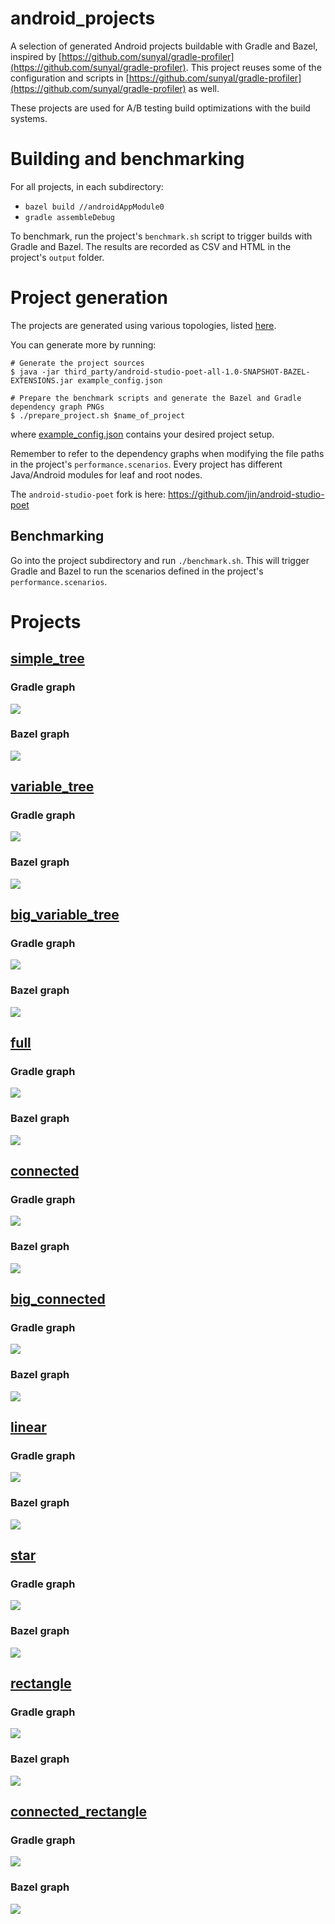 # android_projects

A selection of generated Android projects buildable with Gradle and Bazel,
inspired by
[https://github.com/sunyal/gradle-profiler](https://github.com/sunyal/gradle-profiler).
This project reuses some of the configuration and scripts in
[https://github.com/sunyal/gradle-profiler](https://github.com/sunyal/gradle-profiler)
as well.

These projects are used for A/B testing build optimizations with the build systems.

# Building and benchmarking

For all projects, in each subdirectory:

- `bazel build //androidAppModule0`
- `gradle assembleDebug`

To benchmark, run the project's `benchmark.sh` script to trigger builds with
Gradle and Bazel. The results are recorded as CSV and HTML in the project's
`output` folder.

# Project generation

The projects are generated using various topologies, listed
[here](https://github.com/android/android-studio-poet/commit/d7a97aa679438aedac7229b50f72d9526552b8b7).

You can generate more by running:

```
# Generate the project sources
$ java -jar third_party/android-studio-poet-all-1.0-SNAPSHOT-BAZEL-EXTENSIONS.jar example_config.json

# Prepare the benchmark scripts and generate the Bazel and Gradle dependency graph PNGs
$ ./prepare_project.sh $name_of_project 
```

where [example_config.json](example_config.json) contains your desired project setup.

Remember to refer to the dependency graphs when modifying the file paths in the
project's `performance.scenarios`. Every project has different Java/Android
modules for leaf and root nodes.

The `android-studio-poet` fork is here: https://github.com/jin/android-studio-poet

## Benchmarking

Go into the project subdirectory and run `./benchmark.sh`. This will trigger
Gradle and Bazel to run the scenarios defined in the project's
`performance.scenarios`.

# Projects

## [simple_tree](/simple_tree)

### Gradle graph

![](simple_tree/gradle_graph.png)

### Bazel graph

![](simple_tree/bazel_graph.png)

## [variable_tree](/variable_tree)

### Gradle graph

![](variable_tree/gradle_graph.png)

### Bazel graph

![](variable_tree/bazel_graph.png)

## [big_variable_tree](/big_variable_tree)

### Gradle graph

![](big_variable_tree/gradle_graph.png)

### Bazel graph

![](big_variable_tree/bazel_graph.png)

## [full](/full)

### Gradle graph

![](full/gradle_graph.png)

### Bazel graph

![](full/bazel_graph.png)

## [connected](/connected)

### Gradle graph

![](connected/gradle_graph.png)

### Bazel graph

![](connected/bazel_graph.png)

## [big_connected](/big_connected)

### Gradle graph

![](big_connected/gradle_graph.png)

### Bazel graph

![](big_connected/bazel_graph.png)

## [linear](/linear)

### Gradle graph

![](linear/gradle_graph.png)

### Bazel graph

![](linear/bazel_graph.png)

## [star](/star)

### Gradle graph

![](star/gradle_graph.png)

### Bazel graph

![](star/bazel_graph.png)

## [rectangle](/rectangle)

### Gradle graph

![](rectangle/gradle_graph.png)

### Bazel graph

![](rectangle/bazel_graph.png)

## [connected_rectangle](/connected_rectangle)

### Gradle graph

![](connected_rectangle/gradle_graph.png)

### Bazel graph

![](connected_rectangle/bazel_graph.png)

